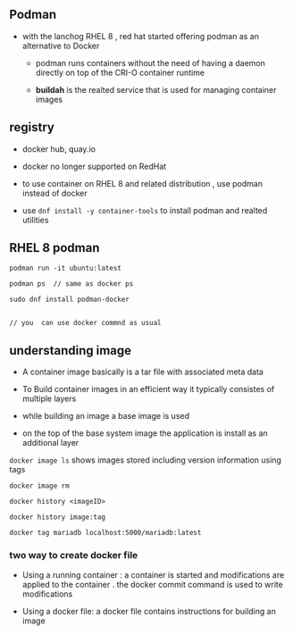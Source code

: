 ## Podman

- with the lanchog RHEL 8 , red hat started offering  podman as an alternative to Docker 
  
  - podman runs containers without the need of having a daemon directly on top of the CRI-O container runtime
  
  - **buildah** is the realted service  that is used for managing container images

## registry

- docker hub, quay.io

- docker no longer supported  on RedHat 

- to use container on RHEL 8 and related distribution , use podman instead of docker

- use `dnf install -y container-tools`  to install podman and realted utilities

## RHEL  8  podman

```
podman run -it ubuntu:latest
```

```
podman ps  // same as docker ps
```

```
sudo dnf install podman-docker 


// you  can use docker commnd as usual
```

## understanding image

- A container image basically is a tar file with associated meta data

- To Build container images in an efficient way it typically consistes of multiple layers 

- while building an image a base image is used 

- on the top of the base system  image  the application is install as an additional  layer

`docker image ls` shows images  stored including version information using tags

`docker image rm`

`docker history <imageID>`

`docker history image:tag`

`docker tag mariadb localhost:5000/mariadb:latest`

### two way to create docker file

- Using a running container  : a container is started and modifications are applied to the container . the docker  commit command is used  to write modifications

- Using a docker file: a docker file contains instructions for building an image 
